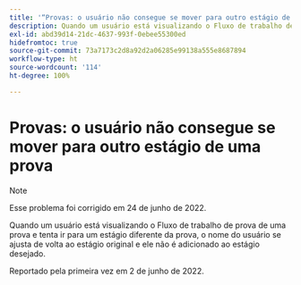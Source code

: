 ```yaml
---
title: '“Provas: o usuário não consegue se mover para outro estágio de uma prova”'
description: Quando um usuário está visualizando o Fluxo de trabalho de prova de uma prova e tenta ir para um estágio diferente da prova, o nome do usuário se ajusta de volta ao estágio original e ele não é adicionado ao estágio desejado.
exl-id: abd39d14-21dc-4637-993f-0ebee55300ed
hidefromtoc: true
source-git-commit: 73a7173c2d8a92d2a06285e99138a555e8687894
workflow-type: ht
source-wordcount: '114'
ht-degree: 100%

---
```


# Provas: o usuário não consegue se mover para outro estágio de uma prova

>[!NOTE]
>
>Esse problema foi corrigido em 24 de junho de 2022.

Quando um usuário está visualizando o Fluxo de trabalho de prova de uma prova e tenta ir para um estágio diferente da prova, o nome do usuário se ajusta de volta ao estágio original e ele não é adicionado ao estágio desejado.

Reportado pela primeira vez em 2 de junho de 2022.
